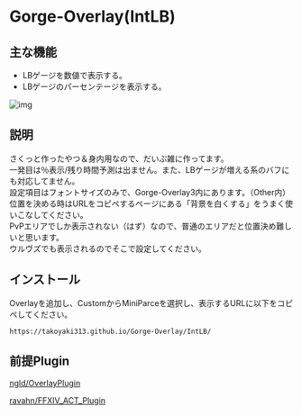 # Gorge-Overlay(IntLB)

## 主な機能
- LBゲージを数値で表示する。
- LBゲージのパーセンテージを表示する。

![img](https://user-images.githubusercontent.com/40759792/164219108-1036e5b2-f1e7-4256-851c-0063be80f841.png)
## 説明
さくっと作ったやつ＆身内用なので、だいぶ雑に作ってます。  
一発目は％表示/残り時間予測は出ません。また、LBゲージが増える系のバフにも対応してません。   
設定項目はフォントサイズのみで、Gorge-Overlay3内にあります。（Other内）  
位置を決める時はURLをコピペするページにある「背景を白くする」をうまく使いこなしてください。  
PvPエリアでしか表示されない（はず）なので、普通のエリアだと位置決め難しいと思います。  
ウルヴズでも表示されるのでそこで設定してください。  
## インストール
Overlayを追加し、CustomからMiniParceを選択し、表示するURLに以下をコピペしてください。
```
https://takoyaki313.github.io/Gorge-Overlay/IntLB/
```
## 前提Plugin
[ngld/OverlayPlugin](https://github.com/ngld/OverlayPlugin)

[ravahn/FFXIV_ACT_Plugin](https://github.com/ravahn/FFXIV_ACT_Plugin)
